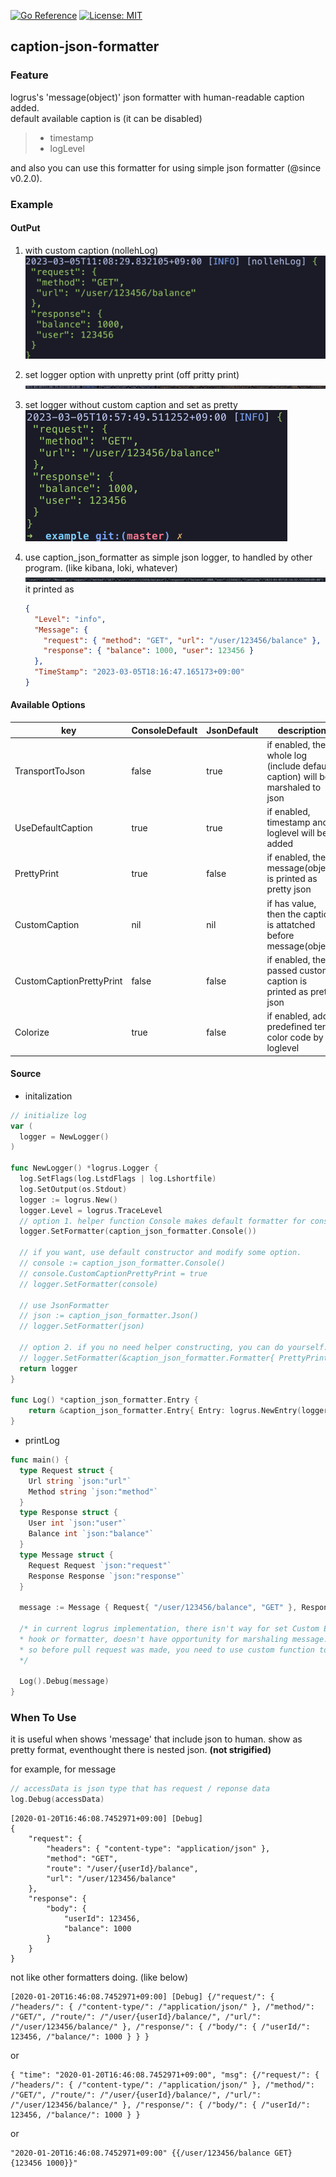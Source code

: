 [![Go Reference](https://pkg.go.dev/badge/github.com/nolleh/caption_json_formatter.svg)](https://pkg.go.dev/github.com/nolleh/caption_json_formatter)
[![License: MIT](https://img.shields.io/badge/License-MIT-yellow.svg)](https://opensource.org/licenses/MIT)

## caption-json-formatter

### Feature

logrus's 'message(object)' json formatter with human-readable caption added.  
default available caption is (it can be disabled)

> - timestamp
> - logLevel

and also you can use this formatter for using simple json formatter (@since v0.2.0).

### Example

#### OutPut

1. with custom caption (nollehLog)  
   <img src="docs/images/example_01.png" alt="with caption"/>

2. set logger option with unpretty print (off pritty print)  
   <img src="docs/images/example_02.png" alt="unpretty"/>

3. set logger without custom caption and set as pretty  
   <img src="docs/images/example_03.png" alt="no caption"/>

4. use caption_json_formatter as simple json logger, to handled by other program. (like kibana, loki, whatever)
   <img src="docs/images/example_04.png" alt="json with default caption">
   it printed as
   ```json
   {
     "Level": "info",
     "Message": {
       "request": { "method": "GET", "url": "/user/123456/balance" },
       "response": { "balance": 1000, "user": 123456 }
     },
     "TimeStamp": "2023-03-05T18:16:47.165173+09:00"
   }
   ```

#### Available Options

| key                      | ConsoleDefault | JsonDefault | description                                                                   |
| ------------------------ | -------------- | ----------- | ----------------------------------------------------------------------------- |
| TransportToJson          | false          | true        | if enabled, the whole log (include default caption) will be marshaled to json |
| UseDefaultCaption        | true           | true        | if enabled, timestamp and loglevel will be added                              |
| PrettyPrint              | true           | false       | if enabled, the message(object) is printed as pretty json                     |
| CustomCaption            | nil            | nil         | if has value, then the caption is attatched before message(object)            |
| CustomCaptionPrettyPrint | false          | false       | if enabled, the passed custom caption is printed as pretty json               |
| Colorize                 | true           | false       | if enabled, add predefined term color code by loglevel                        |

#### Source

- initalization

```go
// initialize log
var (
  logger = NewLogger()
)

func NewLogger() *logrus.Logger {
  log.SetFlags(log.LstdFlags | log.Lshortfile)
  log.SetOutput(os.Stdout)
  logger := logrus.New()
  logger.Level = logrus.TraceLevel
  // option 1. helper function Console makes default formatter for console
  logger.SetFormatter(caption_json_formatter.Console())

  // if you want, use default constructor and modify some option.
  // console := caption_json_formatter.Console()
  // console.CustomCaptionPrettyPrint = true
  // logger.SetFormatter(console)

  // use JsonFormatter
  // json := caption_json_formatter.Json()
  // logger.SetFormatter(json)

  // option 2. if you no need helper constructing, you can do yourself. (not recommended)
  // logger.SetFormatter(&caption_json_formatter.Formatter{ PrettyPrint: true })
  return logger
}

func Log() *caption_json_formatter.Entry {
	return &caption_json_formatter.Entry{ Entry: logrus.NewEntry(logger) }
}
```

- printLog

```go
func main() {
  type Request struct {
    Url string `json:"url"`
    Method string `json:"method"`
  }
  type Response struct {
    User int `json:"user"`
    Balance int `json:"balance"`
  }
  type Message struct {
    Request Request `json:"request"`
    Response Response `json:"response"`
  }

  message := Message { Request{ "/user/123456/balance", "GET" }, Response{123456, 1000} }

  /* in current logrus implementation, there isn't way for set Custom Entry
  * hook or formatter, doesn't have opportunity for marshaling message.
  * so before pull request was made, you need to use custom function to use extended entry.
  */

  Log().Debug(message)
}
```

### When To Use

it is useful when shows 'message' that include json to human.
show as pretty format, eventhought there is nested json. **(not strigified)**

for example, for message

```go
// accessData is json type that has request / reponse data
log.Debug(accessData)
```

```
[2020-01-20T16:46:08.7452971+09:00] [Debug]
{
    "request": {
        "headers": { "content-type": "application/json" },
        "method": "GET",
        "route": "/user/{userId}/balance",
        "url": "/user/123456/balance"
    },
    "response": {
        "body": {
            "userId": 123456,
            "balance": 1000
        }
    }
}
```

not like other formatters doing. (like below)

```
[2020-01-20T16:46:08.7452971+09:00] [Debug] {/"request/": { /"headers/": { /"content-type/": /"application/json/" }, /"method/": /"GET/", /"route/": /"/user/{userId}/balance/", /"url/": /"/user/123456/balance/" }, /"response/": { /"body/": { /"userId/": 123456, /"balance/": 1000 } } }
```

or

```
{ "time": "2020-01-20T16:46:08.7452971+09:00", "msg": {/"request/": { /"headers/": { /"content-type/": /"application/json/" }, /"method/": /"GET/", /"route/": /"/user/{userId}/balance/", /"url/": /"/user/123456/balance/" }, /"response/": { /"body/": { /"userId/": 123456, /"balance/": 1000 } }
```

or

```
"2020-01-20T16:46:08.7452971+09:00" {{/user/123456/balance GET} {123456 1000}}"
```
